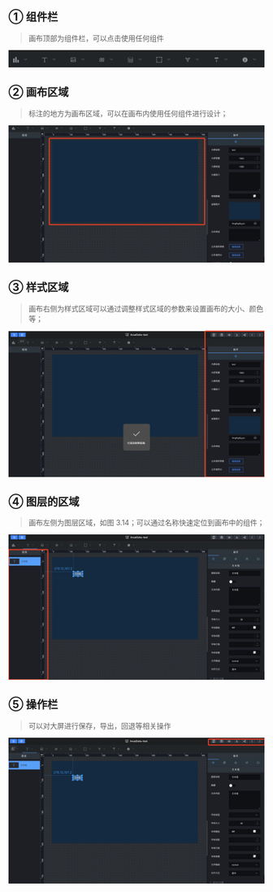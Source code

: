 ## ① 组件栏

> 画布顶部为组件栏，可以点击使用任何组件

![](images/screenshot_1652166426160.png)

## ② 画布区域

> 标注的地方为画布区域，可以在画布内使用任何组件进行设计；

![](images/screenshot_1652166464309.png)

## ③ 样式区域

> 画布右侧为样式区域可以通过调整样式区域的参数来设置画布的大小、颜色等；

![](images/screenshot_1652166512036.png)

## ④ 图层的区域

> 画布左侧为图层区域，如图 3.14；可以通过名称快速定位到画布中的组件；

![](images/screenshot_1652166553853.png)

## ⑤ 操作栏

> 可以对大屏进行保存，导出，回退等相关操作

![](images/screenshot_1652166598717.png)
